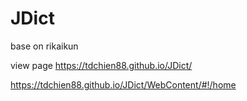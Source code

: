 # JDict
base on rikaikun 

view page
https://tdchien88.github.io/JDict/

https://tdchien88.github.io/JDict/WebContent/#!/home
